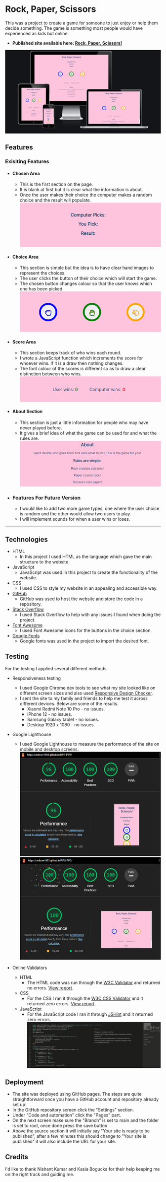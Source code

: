 # Rock, Paper, Scissors

This was a project to create a game for someone to just enjoy or help them decide something. The game is something most people would have experienced as kids but online.

- __Published site available here: [Rock, Paper, Scissors!](https://cwilson1993.github.io/RPS-PP2/)__

![responsive-image](assets/docs/responsive_design.png)

## Features

### Exisiting Features
* #### Chosen Area
    * This is the first section on the page. 
    * It is blank at first but it is clear what the information is about.
    * Once the user makes their choice the computer makes a random choice and the result will populate.
    ![Chosen Area](assets/docs/chosen_section.png)

* #### Choice Area
    * This section is simple but the idea is to have clear hand images to represent the choices.
    * The user clicks the button of their choice which will start the game.
    * The chosen button changes colour so that the user knows which one has been picked.
    ![Choice Area](assets/docs/choices_buttons.png)

* #### Score Area
    * This section keeps track of who wins each round.
    * I wrote a JavaScript function which increments the score for whoever wins. If it is a draw then nothing changes.
    * The font colour of the scores is different so as to draw a clear distinction between who wins.
    ![Score Area](assets/docs/score_section.png)

* #### About Section
    * This section is just a little information for people who may have never played before.
    * It gives a brief idea of what the game can be used for and what the rules are.
    ![About Section](assets/docs/about_section.png)

* ### Features For Future Version
    * I would like to add two more game types, one where the user choice is random and the other would allow two users to play.
    * I will implement sounds for when a user wins or loses. 

*** 

## Technologies

* HTML
    * In this project I used HTML as the language which gave the main structure to the website.
* JavaScript
    * JavaScript was used in this project to create the functionality of the website.
* CSS
    * I used CSS to style my website in an appealing and accessible way.
* [GitHub](https://github.com/)
    * GitHub was used to host the website and store the code in a repository.
* [Stack Overflow](https://stackoverflow.com/)
    * I used Stack Overflow to help with any issues I found when doing the project.
* [Font Awesome](https://fontawesome.com/)
    * I used Font Awesome icons for the buttons in the choice section.
* [Google Fonts](https://fonts.google.com/)
    * Google fonts was used in the project to import the desired font.

## Testing

For the testing I applied several different methods.
* Responsiveness testing
    * I used Google Chrome dev tools to see what my site looked like on different screen sizes and also used [Responsive Design Checker](https://responsivedesignchecker.com/).
    * I sent the site to my family and friends to help me test it across different devices. Below are some of the results.
        * Xiaomi Redmi Note 10 Pro - no issues.
        * IPhone 12 - no issues.
        * Samsung Galaxy tablet - no issues.
        * Desktop 1920 x 1080 - no issues.

* Google Lighthouse
    * I used Google Lighthouse to measure the performance of the site on mobile and desktop screens.
    ![Lighthouse Mobile](assets/docs/mobile_lighthouse.png) ![Lighthouse Desktop](assets/docs/desktop_lighthouse.png)

* Online Validators
    * HTML 
        * The HTML code was run through the [W3C Validator](https://validator.w3.org/#validate_by_input) and returned no errors. [View report](assets/docs/html_validator.png).
    * CSS
        * For the CSS I ran it through the [W3C CSS Validator](https://jigsaw.w3.org/css-validator/#validate_by_input) and it returned zero errors. [View report](assets/docs/css_validator.png).
    * JavaScript
        * For the JavaScript code I ran it through [JSHint](https://jshint.com/) and it returned zero errors. 
        ![JSHint](assets/docs/js_validator.png)

## Deployment
* The site was deployed using GitHub pages. The steps are quite straightforward once you have a GitHub account and repository already set up:
* In the GitHub repository screen click the "Settings" section.
* Under "Code and automation" click the "Pages" part.
* On the next screen make sure the "Branch" is set to main and the folder is set to root, once done press the save button.
* Above the source section it will initially say "Your site is ready to be published", after a few minutes this should change to "Your site is published" it will also include the URL for your site.

## Credits

I'd like to thank Nishant Kumar and Kasia Bogucka for their help keeping me on the right track and guiding me.